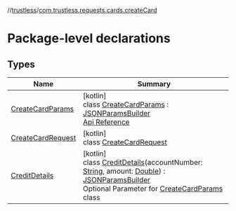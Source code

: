 //[trustless](../../index.md)/[com.trustless.requests.cards.createCard](index.md)

# Package-level declarations

## Types

| Name | Summary |
|---|---|
| [CreateCardParams](-create-card-params/index.md) | [kotlin]<br>class [CreateCardParams](-create-card-params/index.md) : [JSONParamsBuilder](../com.trustless.params/-j-s-o-n-params-builder/index.md)<br>[Api Reference](https://developer.staq.io/docs/apis/cards#/Cards/Create%20card.%20V2) |
| [CreateCardRequest](-create-card-request/index.md) | [kotlin]<br>class [CreateCardRequest](-create-card-request/index.md) |
| [CreditDetails](-credit-details/index.md) | [kotlin]<br>class [CreditDetails](-credit-details/index.md)(accountNumber: [String](https://kotlinlang.org/api/latest/jvm/stdlib/kotlin/-string/index.html), amount: [Double](https://kotlinlang.org/api/latest/jvm/stdlib/kotlin/-double/index.html)) : [JSONParamsBuilder](../com.trustless.params/-j-s-o-n-params-builder/index.md)<br>Optional Parameter for [CreateCardParams](-create-card-params/index.md) class |
